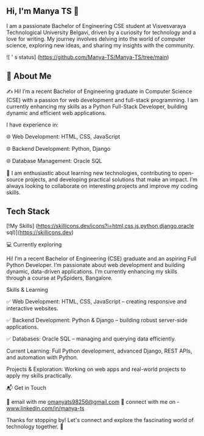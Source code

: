 ## Hi, I'm Manya TS 👋

I am a passionate Bachelor of Engineering CSE student at Visvesvaraya Technological University Belgavi, driven by a curiosity for technology and a love for writing. My journey involves delving into the world of computer science, exploring new ideas, and sharing my insights with the community.

![<username> ' s status] (https://github.com/Manya-TS/Manya-TS/tree/main)

## 🚀 About Me

✍️ Hi! I’m a recent Bachelor of Engineering graduate in Computer Science (CSE) with a passion for web development and full-stack programming. I am currently enhancing my skills as a Python Full-Stack Developer, building dynamic and efficient web applications.

I have experience in:

🌐 Web Development: HTML, CSS, JavaScript

🌐 Backend Development: Python, Django

🌐 Database Management: Oracle SQL

📝 I am enthusiastic about learning new technologies, contributing to open-source projects, and developing practical solutions that make an impact. I’m always looking to collaborate on interesting projects and improve my coding skills.

## Tech Stack
[!My Skills] (https://skillicons.dev/icons?i=html,css,js,python,django,oracle sql)](https://skillicons.dev)


💻 Currently exploring

Hi! I’m a recent Bachelor of Engineering (CSE) graduate and an aspiring Full Python Developer. I’m passionate about web development and building dynamic, data-driven applications. I’m currently enhancing my skills through a course at PySpiders, Bangalore.

Skills & Learning

✅ Web Development: HTML, CSS, JavaScript – creating responsive and interactive websites.

✅ Backend Development: Python & Django – building robust server-side applications.

✅ Databases: Oracle SQL – managing and querying data efficiently.

Current Learning: Full Python development, advanced Django, REST APIs, and automation with Python.

Projects & Exploration: Working on web apps and real-world projects to apply my skills practically.


📬 Get in Touch

📳 email with me omanyats98256@gmail.com
📲 connect with me on - www.linkedin.com/in/manya-ts

Thanks for stopping by! Let's connect and explore the fascinating world of technology together. 🚀

<!--
**Manya-TS/Manya-TS** is a ✨ _special_ ✨ repository because its `README.md` (this file) appears on your GitHub profile.

Here are some ideas to get you started:

- 🔭 I’m currently working on ...
- 🌱 I’m currently learning ...
- 👯 I’m looking to collaborate on ...
- 🤔 I’m looking for help with ...
- 💬 Ask me about ...
- 📫 How to reach me: ...
- 😄 Pronouns: ...
- ⚡ Fun fact: ...
-->
